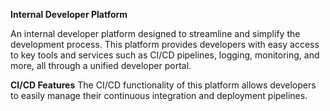 **Internal Developer Platform**

An internal developer platform designed to streamline and simplify the development process. This platform provides developers with easy access to key tools and services such as CI/CD pipelines, logging, monitoring, and more, all through a unified developer portal.

**CI/CD Features**
The CI/CD functionality of this platform allows developers to easily manage their continuous integration and deployment pipelines.

